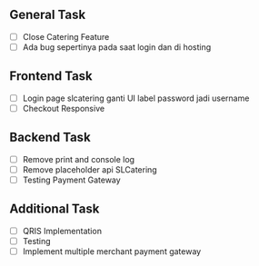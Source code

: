 ## General Task
- [ ] Close Catering Feature
- [ ] Ada bug sepertinya pada saat login dan di hosting
## Frontend Task
- [ ] Login page slcatering ganti UI label password jadi username
- [ ] Checkout Responsive
## Backend Task
- [ ] Remove print and console log
- [ ] Remove placeholder api SLCatering
- [ ] Testing Payment Gateway
## Additional Task
- [ ] QRIS Implementation
- [ ] Testing
- [ ] Implement multiple merchant payment gateway